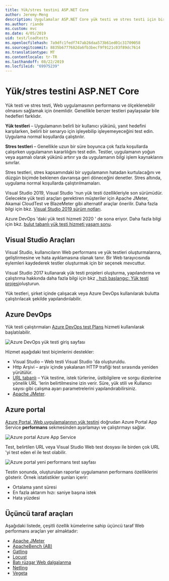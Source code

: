 ```yaml
---
title: Yük/stres testini ASP.NET Core
author: Jeremy-Meng
description: Uygulamalar ASP.NET Core yük testi ve stres testi için birkaç önemli araç ve yaklaşım hakkında bilgi edinin.
ms.author: riande
ms.custom: mvc
ms.date: 4/05/2019
uid: test/loadtests
ms.openlocfilehash: 7a9dfc1fedf747ab26daa573b61ed01c31709058
ms.sourcegitcommit: 8835b6777682da6fb3becf9f9121c03f89dc7614
ms.translationtype: MT
ms.contentlocale: tr-TR
ms.lasthandoff: 08/22/2019
ms.locfileid: "69975239"
---
```

# <a name="aspnet-core-loadstress-testing"></a>Yük/stres testini ASP.NET Core

Yük testi ve stres testi, Web uygulamasının performansı ve ölçeklenebilir olmasını sağlamak için önemlidir. Genellikle benzer testleri paylaşsalar bile hedefleri farklıdır.

**Yük testleri** &ndash; Uygulamanın belirli bir kullanıcı yükünü, yanıt hedefini karşılarken, belirli bir senaryo için işleyebilip işleyemeyeceğini test edin. Uygulama normal koşullarda çalıştırılır.

**Stres testleri** &ndash; Genellikle uzun bir süre boyunca çok fazla koşullarda çalışırken uygulamanın kararlılığını test edin. Testler, uygulamanın yoğun veya aşamalı olarak yükünü artırır ya da uygulamanın bilgi işlem kaynaklarını sınırlar.

Stres testleri, stres kapsamındaki bir uygulamanın hatadan kurtulacağını ve düzgün biçimde beklenen davranışa geri döneceğini denetler. Stres altında, uygulama normal koşullarda çalıştırılmamaları.

Visual Studio 2019, Visual Studio 'nun yük testi özellikleriyle son sürümüdür. Gelecekte yük testi araçları gerektiren müşteriler için Apache JMeter, Akamai CloudTest ve BlazeMeter gibi alternatif araçlar önerilir. Daha fazla bilgi için bkz. [Visual Studio 2019 sürüm notları](/visualstudio/releases/2019/release-notes-v16.0#test-tools).

Azure DevOps 'daki yük testi hizmeti 2020 ' de sona eriyor. Daha fazla bilgi için bkz. [bulut tabanlı yük testi hizmeti yaşam sonu](https://devblogs.microsoft.com/devops/cloud-based-load-testing-service-eol/).

## <a name="visual-studio-tools"></a>Visual Studio Araçları

Visual Studio, kullanıcıların Web performans ve yük testleri oluşturmalarına, geliştirmesine ve hata ayıklamasına olanak tanır. Bir Web tarayıcısında eylemleri kaydederek testler oluşturmak için bir seçenek mevcuttur.

Visual Studio 2017 kullanarak yük testi projeleri oluşturma, yapılandırma ve çalıştırma hakkında daha fazla bilgi için bkz [. hızlı başlangıç: Yük testi projesi](/visualstudio/test/quickstart-create-a-load-test-project?view=vs-2017)oluşturun.

Yük testleri, şirket içinde çalışacak veya Azure DevOps kullanılarak bulutta çalıştırılacak şekilde yapılandırılabilir.

## <a name="azure-devops"></a>Azure DevOps

Yük testi çalıştırmaları [Azure DevOps test Plans](/azure/devops/test/load-test/index?view=vsts) hizmeti kullanılarak başlatılabilir.

![Azure DevOps yük testi giriş sayfası](./load-tests/_static/azure-devops-load-test.png)

Hizmet aşağıdaki test biçimlerini destekler:

* Visual Studio &ndash; Web testi Visual Studio 'da oluşturuldu.
* Http Arşivi &ndash; arşiv içinde yakalanan HTTP trafiği test sırasında yeniden yürütülür.
* [URL tabanlı](/azure/devops/test/load-test/get-started-simple-cloud-load-test?view=vsts) &ndash; Yük testine, istek türlerine, üstbilgilere ve sorgu dizelerine yönelik URL 'lerin belirtilmesine izin verir. Süre, yük stili ve Kullanıcı sayısı gibi çalışma ayarı parametrelerini yapılandırabilirsiniz.
* [Apache JMeter](https://jmeter.apache.org/).

## <a name="azure-portal"></a>Azure portal

[Azure Portal, Web uygulamalarının yük testini](/azure/devops/test/load-test/app-service-web-app-performance-test?view=vsts) doğrudan Azure Portal App Service **performans** sekmesinden ayarlamayı ve çalıştırmayı sağlar.

![Azure portal Azure App Service](./load-tests/_static/azure-appservice-perf-test.png)

Test, belirtilen URL veya Visual Studio Web test dosyası ile birden çok URL 'yi test eden el ile test olabilir.

![Azure portal yeni performans test sayfası](./load-tests/_static/azure-appservice-perf-test-config.png)

Testin sonunda, oluşturulan raporlar uygulamanın performans özelliklerini gösterir. Örnek istatistikler şunları içerir:

* Ortalama yanıt süresi
* En fazla aktarım hızı: saniye başına istek
* Hata yüzdesi

## <a name="third-party-tools"></a>Üçüncü taraf araçları

Aşağıdaki listede, çeşitli özellik kümelerine sahip üçüncü taraf Web performans araçları yer almaktadır:

* [Apache JMeter](https://jmeter.apache.org/)
* [ApacheBench (AB)](https://httpd.apache.org/docs/2.4/programs/ab.html)
* [Gatling](https://gatling.io/)
* [Locust](https://locust.io/)
* [Batı rüzgar Web dalgalanma](https://websurge.west-wind.com/)
* [Netling](https://github.com/hallatore/Netling)
* [Vegeta](https://github.com/tsenart/vegeta)
